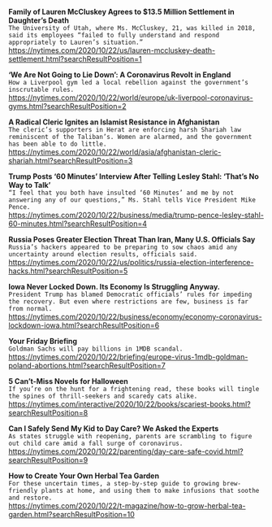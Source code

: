 **Family of Lauren McCluskey Agrees to $13.5 Million Settlement in Daughter’s Death**\
`The University of Utah, where Ms. McCluskey, 21, was killed in 2018, said its employees “failed to fully understand and respond appropriately to Lauren’s situation.”`\
https://nytimes.com/2020/10/22/us/lauren-mccluskey-death-settlement.html?searchResultPosition=1

**‘We Are Not Going to Lie Down’: A Coronavirus Revolt in England**\
`How a Liverpool gym led a local rebellion against the government’s inscrutable rules.`\
https://nytimes.com/2020/10/22/world/europe/uk-liverpool-coronavirus-gyms.html?searchResultPosition=2

**A Radical Cleric Ignites an Islamist Resistance in Afghanistan**\
`The cleric’s supporters in Herat are enforcing harsh Shariah law reminiscent of the Taliban’s. Women are alarmed, and the government has been able to do little.`\
https://nytimes.com/2020/10/22/world/asia/afghanistan-cleric-shariah.html?searchResultPosition=3

**Trump Posts ‘60 Minutes’ Interview After Telling Lesley Stahl: ‘That’s No Way to Talk’**\
`“I feel that you both have insulted ‘60 Minutes’ and me by not answering any of our questions,” Ms. Stahl tells Vice President Mike Pence.`\
https://nytimes.com/2020/10/22/business/media/trump-pence-lesley-stahl-60-minutes.html?searchResultPosition=4

**Russia Poses Greater Election Threat Than Iran, Many U.S. Officials Say**\
`Russia’s hackers appeared to be preparing to sow chaos amid any uncertainty around election results, officials said.`\
https://nytimes.com/2020/10/22/us/politics/russia-election-interference-hacks.html?searchResultPosition=5

**Iowa Never Locked Down. Its Economy Is Struggling Anyway.**\
`President Trump has blamed Democratic officials’ rules for impeding the recovery. But even where restrictions are few, business is far from normal.`\
https://nytimes.com/2020/10/22/business/economy/economy-coronavirus-lockdown-iowa.html?searchResultPosition=6

**Your Friday Briefing**\
`Goldman Sachs will pay billions in 1MDB scandal.`\
https://nytimes.com/2020/10/22/briefing/europe-virus-1mdb-goldman-poland-abortions.html?searchResultPosition=7

**5 Can’t-Miss Novels for Halloween**\
`If you’re on the hunt for a frightening read, these books will tingle the spines of thrill-seekers and scaredy cats alike.`\
https://nytimes.com/interactive/2020/10/22/books/scariest-books.html?searchResultPosition=8

**Can I Safely Send My Kid to Day Care? We Asked the Experts**\
`As states struggle with reopening, parents are scrambling to figure out child care amid a fall surge of coronavirus.`\
https://nytimes.com/2020/10/22/parenting/day-care-safe-covid.html?searchResultPosition=9

**How to Create Your Own Herbal Tea Garden**\
`For these uncertain times, a step-by-step guide to growing brew-friendly plants at home, and using them to make infusions that soothe and restore.`\
https://nytimes.com/2020/10/22/t-magazine/how-to-grow-herbal-tea-garden.html?searchResultPosition=10

